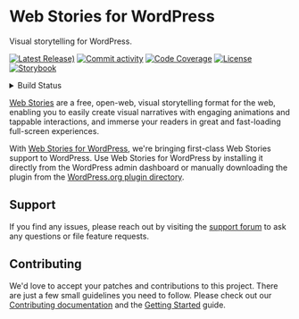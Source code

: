 # Web Stories for WordPress

Visual storytelling for WordPress.

[![Latest Release)](https://img.shields.io/github/v/release/googleforcreators/web-stories-wp?include_prereleases)](https://github.com/googleforcreators/web-stories-wp/releases)
[![Commit activity](https://img.shields.io/github/commit-activity/m/googleforcreators/web-stories-wp)](https://github.com/googleforcreators/web-stories-wp/pulse/monthly)
[![Code Coverage](https://codecov.io/gh/googleforcreators/web-stories-wp/branch/main/graph/badge.svg)](https://codecov.io/gh/googleforcreators/web-stories-wp)
[![License](https://img.shields.io/github/license/googleforcreators/web-stories-wp)](https://github.com/googleforcreators/web-stories-wp/blob/main/LICENSE)
[![Storybook](https://raw.githubusercontent.com/storybooks/brand/master/badge/badge-storybook.svg)](https://googleforcreators.github.io/web-stories-wp/storybook/)

<details>
<summary>
Build Status
</summary>

[![Build](https://img.shields.io/github/actions/workflow/status/googleforcreators/web-stories-wp/build-and-deploy.yml?branch=main&label=Build)](https://github.com/googleforcreators/web-stories-wp/actions?query=branch%3Amain)
[![Integration Tests](https://img.shields.io/github/actions/workflow/status/googleforcreators/web-stories-wp/tests-karma-editor.yml?branch=main&label=integration%20tests)](https://github.com/googleforcreators/web-stories-wp/actions?query=branch%3Amain)
[![E2E Tests](https://img.shields.io/github/actions/workflow/status/googleforcreators/web-stories-wp/tests-e2e.yml?branch=main&label=e2e%20tests)](https://github.com/googleforcreators/web-stories-wp/actions?query=branch%3Amain)
[![JS Tests](https://img.shields.io/github/actions/workflow/status/googleforcreators/web-stories-wp/tests-unit-js.yml?branch=main&label=js%20tests)](https://github.com/googleforcreators/web-stories-wp/actions?query=branch%3Amain)
[![PHP Tests](https://img.shields.io/github/actions/workflow/status/googleforcreators/web-stories-wp/tests-unit-php.yml?branch=main&label=php%20tests)](https://github.com/googleforcreators/web-stories-wp/actions?query=branch%3Amain)

</details>

[Web Stories](https://amp.dev/about/stories/) are a free, open-web, visual storytelling format for the web, enabling you to easily create visual narratives with engaging animations and tappable interactions, and immerse your readers in great and fast-loading full-screen experiences.

With [Web Stories for WordPress](https://wp.stories.google/), we're bringing first-class Web Stories support to WordPress. Use Web Stories for WordPress by installing it directly from the WordPress admin dashboard or manually downloading the plugin from the [WordPress.org plugin directory](https://wordpress.org/plugins/web-stories/).

## Support

If you find any issues, please reach out by visiting the [support forum](https://wordpress.org/support/plugin/web-stories/) to ask any questions or file feature requests.

## Contributing

We'd love to accept your patches and contributions to this project. There are just a few small guidelines you need to follow. Please check out our [Contributing documentation](./CONTRIBUTING.md) and the [Getting Started](./docs/getting-started.md) guide.
